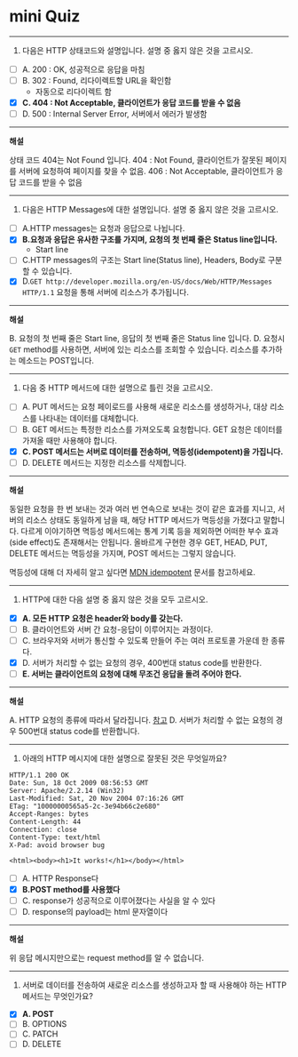 # mini Quiz

---

1. 다음은 HTTP 상태코드와 설명입니다. 설명 중 옳지 않은 것을 고르시오.
- [ ]  A. 200 : OK, 성공적으로 응답을 마침
- [ ]  B. 302 : Found, 리다이렉트할 URL을 확인함
    - 자동으로 리다이렉트 함
- [x]  **C. 404 : Not Acceptable, 클라이언트가 응답 코드를 받을 수 없음**
- [ ]  D. 500 : Internal Server Error, 서버에서 에러가 발생함

---

**해설**

상태 코드 404는 Not Found 입니다.
404 : Not Found, 클라이언트가 잘못된 페이지를 서버에 요청하여 페이지를 찾을 수 없음.
406 : Not Acceptable, 클라이언트가 응답 코드를 받을 수 없음

---

1. 다음은 HTTP Messages에 대한 설명입니다. 설명 중 옳지 않은 것을 고르시오.
- [ ]  A.HTTP messages는 요청과 응답으로 나뉩니다.
- [x]  **B.요청과 응답은 유사한 구조를 가지며, 요청의 첫 번째 줄은 Status line입니다.**
    - Start line
- [ ]  C.HTTP messages의 구조는 Start line(Status line), Headers, Body로 구분할 수 있습니다.
- [x]  D.`GET http://developer.mozilla.org/en-US/docs/Web/HTTP/Messages HTTP/1.1` 요청을 통해 서버에 리소스가 추가됩니다.

---

**해설**

B. 요청의 첫 번째 줄은 Start line, 응답의 첫 번째 줄은 Status line 입니다.
D. 요청시 `GET` method를 사용하면, 서버에 있는 리소스를 조회할 수 있습니다. 리소스를 추가하는 메소드는 POST입니다.

---

1. 다음 중 HTTP 메서드에 대한 설명으로 틀린 것을 고르시오.
- [ ]  A. PUT 메서드는 요청 페이로드를 사용해 새로운 리소스를 생성하거나, 대상 리소스를 나타내는 데이터를 대체합니다.
- [ ]  B. GET 메서드는 특정한 리소스를 가져오도록 요청합니다. GET 요청은 데이터를 가져올 때만 사용해야 합니다.
- [x]  **C. POST 메서드는 서버로 데이터를 전송하며, 멱등성(idempotent)을 가집니다.**
- [ ]  D. DELETE 메서드는 지정한 리소스를 삭제합니다.

---

**해설**

동일한 요청을 한 번 보내는 것과 여러 번 연속으로 보내는 것이 같은 효과를 지니고, 서버의 리소스 상태도 동일하게 남을 때, 해당 HTTP 메서드가 멱등성을 가졌다고 말합니다. 다르게 이야기하면 멱등성 메서드에는 통계 기록 등을 제외하면 어떠한 부수 효과(side effect)도 존재해서는 안됩니다. 올바르게 구현한 경우 GET, HEAD, PUT, DELETE 메서드는 멱등성을 가지며, POST 메서드는 그렇지 않습니다.

멱등성에 대해 더 자세히 알고 싶다면 [MDN idempotent](https://developer.mozilla.org/ko/docs/Glossary/Idempotent#%EB%8D%94_%EC%95%8C%EC%95%84%EB%B3%B4%EA%B8%B0) 문서를 참고하세요.

---

1. HTTP에 대한 다음 설명 중 옳지 않은 것을 모두 고르시오.
- [x]  **A. 모든 HTTP 요청은 header와 body를 갖는다.**
- [ ]  B. 클라이언트와 서버 간 요청-응답이 이루어지는 과정이다.
- [ ]  C. 브라우저와 서버가 통신할 수 있도록 만들어 주는 여러 프로토콜 가운데 한 종류다.
- [x]  D. 서버가 처리할 수 없는 요청의 경우, 400번대 status code를 반환한다.
- [ ]  **E. 서버는 클라이언트의 요청에 대해 무조건 응답을 돌려 주어야 한다.**

---

**해설**

A. HTTP 요청의 종류에 따라서 달라집니다. [참고](http://www.ktword.co.kr/abbr_view.php?m_temp1=3791)
D. 서버가 처리할 수 없는 요청의 경우 500번대 status code를 반환합니다.

---

1. 아래의 HTTP 메시지에 대한 설명으로 잘못된 것은 무엇일까요?

```
HTTP/1.1 200 OK
Date: Sun, 18 Oct 2009 08:56:53 GMT
Server: Apache/2.2.14 (Win32)
Last-Modified: Sat, 20 Nov 2004 07:16:26 GMT
ETag: "10000000565a5-2c-3e94b66c2e680"
Accept-Ranges: bytes
Content-Length: 44
Connection: close
Content-Type: text/html
X-Pad: avoid browser bug

<html><body><h1>It works!</h1></body></html>
```

- [ ]  A. HTTP Response다
- [x]  **B.POST method를 사용했다**
- [ ]  C. response가 성공적으로 이루어졌다는 사실을 알 수 있다
- [ ]  D. response의 payload는 html 문자열이다

---

**해설**

위 응답 메시지만으로는 request method를 알 수 없습니다.

---

1. 서버로 데이터를 전송하여 새로운 리소스를 생성하고자 할 때 사용해야 하는 HTTP 메서드는 무엇인가요?
- [x]  **A. POST**
- [ ]  B. OPTIONS
- [ ]  C. PATCH
- [ ]  D. DELETE